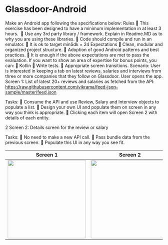 # Glassdoor-Android

Make an Android app following the specifications below:
Rules
 This exercise has been designed to have a minimum implementation in at least 3
hours. 
 Use any 3rd party library / framework. Explain in Readme.MD as to why you are
using these libraries.
 Code should compile and run in an emulator.
 It is ok to target minSdk = 24
Expectations
 Clean, modular and organized project structure.
 Adoption of good Android patterns and best practices.
 It is enough if the above expectations are met to pass the evaluation. If you want to
show an area of expertise for bonus points, you can:
 Kotlin
 Write tests.
 Appropriate screen transitions.
Scenario:
User is interested in keeping a tab on latest reviews, salaries and interviews from three
or more companies that they follow on Glassdoor. User opens the app.
Screen 1:
List of latest 20+ reviews and salaries as fetched from the API:
https://raw.githubusercontent.com/vikrama/feed-json-sample/master/feed.json

Tasks:
 Consume the API and use Review, Salary and Interview objects to populate a list.
 Design your own UI and populate them on screen in any way you think is
appropriate.
 Clicking each item will open Screen 2 with details of each entity.

2
Screen 2:
Details screen for the review or salary

Tasks:
 No need to make a new API call.
 Pass bundle data from the previous screen.
 Populate this UI in any way you see fit.

| Screen 1      | Screen 2      | Screen 3   |
|------------|-------------|-------------|
| <img src="https://i.postimg.cc/nLZf7258/Main-Activity-Review.png" width="250"> | <img src="https://i.postimg.cc/d1VMN1w4/Detail-Activity-Review.png" width="250"> |<img src="https://i.postimg.cc/0QWTTsNx/Detail-Activity-Interview.png" width="250"> |
